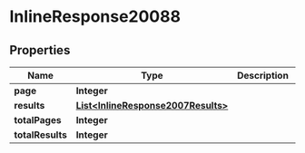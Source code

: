
# InlineResponse20088

## Properties
Name | Type | Description | Notes
------------ | ------------- | ------------- | -------------
**page** | **Integer** |  |  [optional]
**results** | [**List&lt;InlineResponse2007Results&gt;**](InlineResponse2007Results.md) |  |  [optional]
**totalPages** | **Integer** |  |  [optional]
**totalResults** | **Integer** |  |  [optional]



